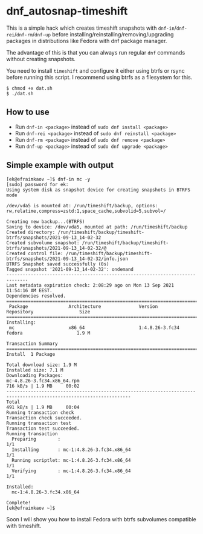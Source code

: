 # dnf_autosnap-timeshift

This is a simple hack which creates timeshift snapshots with `dnf-in`/`dnf-rei`/`dnf-rm`/`dnf-up` before installing/reinstalling/removing/upgrading packages in distributions like Fedora with dnf package manager.

The advantage of this is that you can always run regular `dnf` commands without creating snapshots.

You need to install `timeshift` and configure it either using btrfs or rsync before running this script. I recommend using btrfs as a filesystem for this.

```
$ chmod +x dat.sh
$ ./dat.sh
```
## How to use

* Run `dnf-in <package>` instead of `sudo dnf install <package>`
* Run `dnf-rei <package>` instead of `sudo dnf reinstall <package>`
* Run `dnf-rm <package>` instead of `sudo dnf remove <package>`
* Run `dnf-up <package>` instead of `sudo dnf upgrade <package>`

## Simple example with output

```
[ek@efraimkaov ~]$ dnf-in mc -y
[sudo] password for ek:
Using system disk as snapshot device for creating snapshots in BTRFS mode

/dev/vda5 is mounted at: /run/timeshift/backup, options: rw,relatime,compress=zstd:1,space_cache,subvolid=5,subvol=/

Creating new backup...(BTRFS)
Saving to device: /dev/vda5, mounted at path: /run/timeshift/backup
Created directory: /run/timeshift/backup/timeshift-btrfs/snapshots/2021-09-13_14-02-32
Created subvolume snapshot: /run/timeshift/backup/timeshift-btrfs/snapshots/2021-09-13_14-02-32/@
Created control file: /run/timeshift/backup/timeshift-btrfs/snapshots/2021-09-13_14-02-32/info.json
BTRFS Snapshot saved successfully (0s)
Tagged snapshot '2021-09-13_14-02-32': ondemand
------------------------------------------------------------------------------
Last metadata expiration check: 2:08:29 ago on Mon 13 Sep 2021 11:54:16 AM EEST.
Dependencies resolved.
====================================================================================================================
 Package               Architecture              Version                            Repository                 Size
====================================================================================================================
Installing:
 mc                    x86_64                    1:4.8.26-3.fc34                    fedora                    1.9 M

Transaction Summary
====================================================================================================================
Install  1 Package

Total download size: 1.9 M
Installed size: 7.1 M
Downloading Packages:
mc-4.8.26-3.fc34.x86_64.rpm                                                         716 kB/s | 1.9 MB     00:02    
--------------------------------------------------------------------------------------------------------------------
Total                                                                               491 kB/s | 1.9 MB     00:04     
Running transaction check
Transaction check succeeded.
Running transaction test
Transaction test succeeded.
Running transaction
  Preparing        :                                                                                            1/1 
  Installing       : mc-1:4.8.26-3.fc34.x86_64                                                                  1/1 
  Running scriptlet: mc-1:4.8.26-3.fc34.x86_64                                                                  1/1 
  Verifying        : mc-1:4.8.26-3.fc34.x86_64                                                                  1/1 

Installed:
  mc-1:4.8.26-3.fc34.x86_64                                                                                         

Complete!
[ek@efraimkaov ~]$
```

Soon I will show you how to install Fedora with btrfs subvolumes compatible with timeshift.

